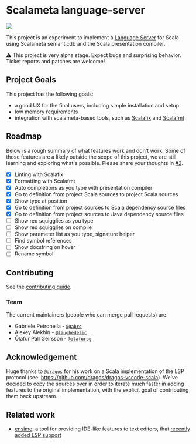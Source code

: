 # Scalameta language-server

[![](https://travis-ci.org/scalameta/language-server.svg?branch=master)](https://travis-ci.org/scalameta/language-server)

This project is an experiment to implement a [Language Server](https://github.com/Microsoft/language-server-protocol)
for Scala using Scalameta semanticdb and the Scala presentation compiler.


:warning: This project is very alpha stage.
Expect bugs and surprising behavior.
Ticket reports and patches are welcome!

## Project Goals

This project has the following goals:

- a good UX for the final users, including simple installation and setup
- low memory requirements
- integration with scalameta-based tools, such as [Scalafix](https://github.com/scalacenter/scalafix) and [Scalafmt](https://github.com/scalameta/scalafmt)

## Roadmap

Below is a rough summary of what features work and don't work.
Some of those features are a likely outside the scope of this project, we are still learning and exploring what's possible.
Please share your thoughts in
[#2](https://github.com/scalameta/language-server/issues/2).

- [x] Linting with Scalafix
- [x] Formatting with Scalafmt
- [x] Auto completions as you type with presentation compiler
- [x] Go to definition from project Scala sources to project Scala sources
- [x] Show type at position
- [x] Go to definition from project sources to Scala dependency source files
- [x] Go to definition from project sources to Java dependency source files
- [ ] Show red squigglies as you type
- [ ] Show red squigglies on compile
- [ ] Show parameter list as you type, signature helper
- [ ] Find symbol references
- [ ] Show docstring on hover
- [ ] Rename symbol

## Contributing

See the [contributing guide](CONTRIBUTING.md).

### Team
The current maintainers (people who can merge pull requests) are:

* Gabriele Petronella - [`@gabro`](https://github.com/gabro)
* Alexey Alekhin - [`@laughedelic`](https://github.com/laughedelic)
* Ólafur Páll Geirsson - [`@olafurpg`](https://github.com/olafurpg)

## Acknowledgement
Huge thanks to [`@dragos`](https://github.com/dragos) for his work on a Scala implementation of the LSP protocol (see: https://github.com/dragos/dragos-vscode-scala).
We've decided to copy the sources over in order to iterate much faster in adding features to the original implementation, with the explicit goal of contributing them back upstream.

## Related work

- [ensime](ensime.org): a tool for providing IDE-like features to text editors, that [recently added LSP support](https://github.com/ensime/ensime-server/pull/1888)
